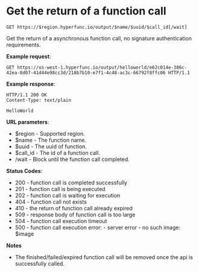 # Get the return of a function call

`GET https://$region.hyperfunc.io/output/$name/$uuid/$call_id[/wait]`

Get the return of a asynchronous function call, no signature authentication requirements.

**Example request**:

```
GET https://us-west-1.hyperfunc.io/output/helloworld/e62c014e-386c-42ea-8d07-41d44e98cc3d/218b7b10-e7f1-4c48-ac3c-66792f8ffc06 HTTP/1.1
```

**Example response**:

```
HTTP/1.1 200 OK
Content-Type: text/plain

HelloWorld
```

**URL parameters**:

* $region - Supported region.
* $name - The function name.
* $uuid - The uuid of function.
* $call_id - The id of a function call.
* /wait - Block until the function call completed.

**Status Codes**:

* 200 - function call is completed successfully
* 201 - function call is being executed
* 202 - function call is waiting for execution
* 404 - function call not exists
* 410 - the return of function call already expired
* 509 - response body of function call is too large
* 504 - function call execution timeout
* 500 - function call execution error:
        - server error
        - no such image: $image

**Notes**

* The finished/failed/expired function call will be removed once the api is successfully called.
